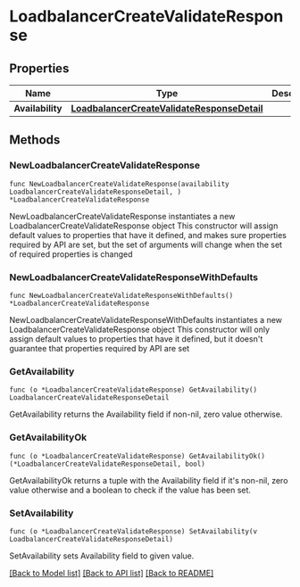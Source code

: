 # LoadbalancerCreateValidateResponse

## Properties

Name | Type | Description | Notes
------------ | ------------- | ------------- | -------------
**Availability** | [**LoadbalancerCreateValidateResponseDetail**](LoadbalancerCreateValidateResponseDetail.md) |  | 

## Methods

### NewLoadbalancerCreateValidateResponse

`func NewLoadbalancerCreateValidateResponse(availability LoadbalancerCreateValidateResponseDetail, ) *LoadbalancerCreateValidateResponse`

NewLoadbalancerCreateValidateResponse instantiates a new LoadbalancerCreateValidateResponse object
This constructor will assign default values to properties that have it defined,
and makes sure properties required by API are set, but the set of arguments
will change when the set of required properties is changed

### NewLoadbalancerCreateValidateResponseWithDefaults

`func NewLoadbalancerCreateValidateResponseWithDefaults() *LoadbalancerCreateValidateResponse`

NewLoadbalancerCreateValidateResponseWithDefaults instantiates a new LoadbalancerCreateValidateResponse object
This constructor will only assign default values to properties that have it defined,
but it doesn't guarantee that properties required by API are set

### GetAvailability

`func (o *LoadbalancerCreateValidateResponse) GetAvailability() LoadbalancerCreateValidateResponseDetail`

GetAvailability returns the Availability field if non-nil, zero value otherwise.

### GetAvailabilityOk

`func (o *LoadbalancerCreateValidateResponse) GetAvailabilityOk() (*LoadbalancerCreateValidateResponseDetail, bool)`

GetAvailabilityOk returns a tuple with the Availability field if it's non-nil, zero value otherwise
and a boolean to check if the value has been set.

### SetAvailability

`func (o *LoadbalancerCreateValidateResponse) SetAvailability(v LoadbalancerCreateValidateResponseDetail)`

SetAvailability sets Availability field to given value.



[[Back to Model list]](../README.md#documentation-for-models) [[Back to API list]](../README.md#documentation-for-api-endpoints) [[Back to README]](../README.md)


